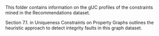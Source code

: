 This folder contains information on the gUC profiles of the constraints mined in the Recommendations dataset.

Section 7.1. in Uniqueness Constraints on Property Graphs outlines the heuristic approach to detect integrity faults in this graph dataset.
